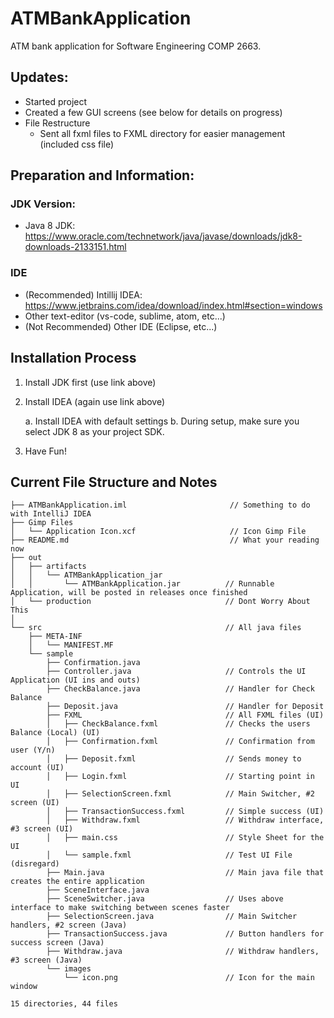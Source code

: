 # ATMBankApplication
ATM bank application for Software Engineering COMP 2663.

## Updates:
- Started project
- Created a few GUI screens (see below for details on progress)
- File Restructure
    - Sent all fxml files to FXML directory for easier management (included css file)
## Preparation and Information:

### JDK Version:
- Java 8 JDK: https://www.oracle.com/technetwork/java/javase/downloads/jdk8-downloads-2133151.html


### IDE
- (Recommended) Intillij IDEA: https://www.jetbrains.com/idea/download/index.html#section=windows
- Other text-editor (vs-code, sublime, atom, etc...)
- (Not Recommended) Other IDE (Eclipse, etc...)

## Installation Process
1. Install JDK first (use link above)
2. Install IDEA (again use link above)

    a. Install IDEA with default settings
    b. During setup, make sure you select JDK 8 as your project SDK.
3. Have Fun!

## Current File Structure and Notes

```
├── ATMBankApplication.iml                       // Something to do with IntelliJ IDEA
├── Gimp Files
│   └── Application Icon.xcf                     // Icon Gimp File
├── README.md                                    // What your reading now
├── out
│   ├── artifacts
│   │   └── ATMBankApplication_jar
│   │       └── ATMBankApplication.jar          // Runnable Application, will be posted in releases once finished
│   └── production                              // Dont Worry About This
│ 
└── src                                         // All java files
    ├── META-INF
    │   └── MANIFEST.MF
    └── sample
        ├── Confirmation.java
        ├── Controller.java                     // Controls the UI Application (UI ins and outs)
        ├── CheckBalance.java                   // Handler for Check Balance
        ├── Deposit.java                        // Handler for Deposit
        ├── FXML                                // All FXML files (UI)
        │   ├── CheckBalance.fxml               // Checks the users Balance (Local) (UI)
        │   ├── Confirmation.fxml               // Confirmation from user (Y/n)
        │   ├── Deposit.fxml                    // Sends money to account (UI)
        │   ├── Login.fxml                      // Starting point in UI
        │   ├── SelectionScreen.fxml            // Main Switcher, #2 screen (UI)
        │   ├── TransactionSuccess.fxml         // Simple success (UI)
        │   ├── Withdraw.fxml                   // Withdraw interface, #3 screen (UI)
        │   ├── main.css                        // Style Sheet for the UI
        │   └── sample.fxml                     // Test UI File (disregard)
        ├── Main.java                           // Main java file that creates the entire application
        ├── SceneInterface.java                 
        ├── SceneSwitcher.java                  // Uses above interface to make switching between scenes faster
        ├── SelectionScreen.java                // Main Switcher handlers, #2 screen (Java)             
        ├── TransactionSuccess.java             // Button handlers for success screen (Java)
        ├── Withdraw.java                       // Withdraw handlers, #3 screen (Java)
        └── images
            └── icon.png                        // Icon for the main window
 
15 directories, 44 files
```

